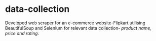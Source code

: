 # data-collection
Developed web scraper for an e-commerce website-Flipkart utilising BeautifulSoup and Selenium for relevant data collection- _product name, price and rating_.
